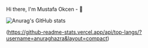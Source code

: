 Hi there, I'm Mustafa Okcen - 👋

![Anurag's GitHub stats](https://github-readme-stats.vercel.app/api?username=okcenmmustafa&count_private=true&show_icons=true)

(https://github-readme-stats.vercel.app/api/top-langs/?username=anuraghazra&layout=compact)

